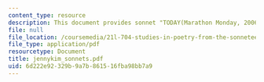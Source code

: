 ```yaml
---
content_type: resource
description: This document provides sonnet "TODAY(Marathon Monday, 2006)"
file: null
file_location: /coursemedia/21l-704-studies-in-poetry-from-the-sonneteers-to-the-metaphysicals-spring-2006/6d222e92329b9a7b861516fba98bb7a9_jennykim_sonnets.pdf
file_type: application/pdf
resourcetype: Document
title: jennykim_sonnets.pdf
uid: 6d222e92-329b-9a7b-8615-16fba98bb7a9
---
```

